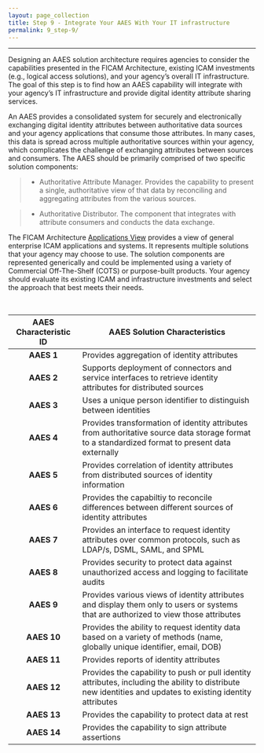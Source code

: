 ```yaml
---
layout: page_collection
title: Step 9 - Integrate Your AAES With Your IT infrastructure
permalink: 9_step-9/
---
```

<script>
$(function() {
  $( "#accordion" ).accordion({
    heightStyle: "content",
    collapsible: "true",
    active: "false"
  });
});
</script>

<script src="https://use.fontawesome.com/e20c671b68.js"></script>
---------------------------------------------------------

Designing an AAES solution architecture requires agencies to consider the capabilities presented in the FICAM Architecture, existing ICAM investments (e.g., logical access solutions), and your agency’s overall IT infrastructure. The goal of this step is to find how an AAES capability will integrate with your agency’s IT infrastructure and provide digital identity attribute sharing services.

An AAES provides a consolidated system for securely and electronically exchanging digital identity attributes between authoritative data sources and your agency applications that consume those attributes. In many cases, this data is spread across multiple authoritative sources within your agency, which complicates the challenge of exchanging attributes between sources and consumers. The AAES should be primarily comprised of two specific solution components:

> * Authoritative Attribute Manager. Provides the capability to present a single, authoritative view of that data by reconciling and aggregating attributes from the various sources.

> * Authoritative Distributor. The component that integrates with attribute consumers and conducts the data exchange.

The FICAM Architecture [Applications View](http://gsa.github.io/ficam-arch/applications/) provides a view of general enterprise ICAM applications and systems. It represents multiple solutions that your agency may choose to use. The solution components are represented generically and could be implemented using a variety of Commercial Off-The-Shelf (COTS) or purpose-built products. Your agency should evaluate its existing ICAM and infrastructure investments and select the approach that best meets their needs.

<br>

| AAES Characteristic ID | <center> AAES Solution Characteristics </center> |
|:-----------------------------------------:|------------------------|
| **AAES 1** | Provides aggregation of identity attributes |
| **AAES 2** | Supports deployment of connectors and service interfaces to retrieve identity attributes for distributed sources |
| **AAES 3** | Uses a unique person identifier to distinguish between identities |
| **AAES 4** | Provides transformation of identity attributes from authoritative source data storage format to a standardized format to present data externally |
| **AAES 5** | Provides correlation of identity attributes from distributed sources of identity information |
| **AAES 6** | Provides the capabiltiy to reconcile differences between different sources of identity attributes | 
| **AAES 7** | Provides an interface to request identity attributes over common protocols, such as LDAP/s, DSML, SAML, and SPML |
| **AAES 8** | Provides security to protect data against unauthorized access and logging to facilitate audits |
| **AAES 9** | Provides various views of identity attributes and display them only to users or systems that are authorized to view those attributes |
| **AAES 10** | Provides the ability to request identity data based on a variety of methods (name, globally unique identifier, email, DOB) |
| **AAES 11** | Provides reports of identity attributes | 
| **AAES 12** | Provides the capability to push or pull identity attributes, including the ability to distribute new identities and updates to existing identity attributes |
| **AAES 13** | Provides the capability to protect data at rest |
| **AAES 14** | Provides the capability to sign attribute assertions |